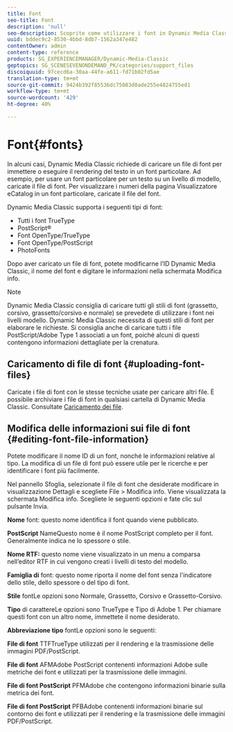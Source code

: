 ```yaml
---
title: Font
seo-title: Font
description: 'null'
seo-description: Scoprite come utilizzare i font in Dynamic Media Classic.
uuid: bddec9c2-8530-4bbd-8db7-1562a347e482
contentOwner: admin
content-type: reference
products: SG_EXPERIENCEMANAGER/Dynamic-Media-Classic
geptopics: SG_SCENESEVENONDEMAND_PK/categories/support_files
discoiquuid: 97cecd6a-30aa-44fe-a611-fd71b02fd5ae
translation-type: tm+mt
source-git-commit: 9424b392f85536dc75083d0ade255e4824755ed1
workflow-type: tm+mt
source-wordcount: '429'
ht-degree: 40%

---
```



# Font{#fonts}

In alcuni casi, Dynamic Media Classic richiede di caricare un file di font per immettere o eseguire il rendering del testo in un font particolare. Ad esempio, per usare un font particolare per un testo su un livello di modello, caricate il file di font. Per visualizzare i numeri della pagina Visualizzatore eCatalog in un font particolare, caricate il file del font.

Dynamic Media Classic supporta i seguenti tipi di font:

* Tutti i font TrueType
* PostScript®
* Font OpenType/TrueType
* Font OpenType/PostScript
* PhotoFonts

Dopo aver caricato un file di font, potete modificarne l’ID Dynamic Media Classic, il nome del font e digitare le informazioni nella schermata Modifica info.

>[!NOTE]
>
>Dynamic Media Classic consiglia di caricare tutti gli stili di font (grassetto, corsivo, grassetto/corsivo e normale) se prevedete di utilizzare i font nei livelli modello. Dynamic Media Classic necessita di questi stili di font per elaborare le richieste. Si consiglia anche di caricare tutti i file PostScript/Adobe Type 1 associati a un font, poiché alcuni di questi contengono informazioni dettagliate per la crenatura.

## Caricamento di file di font  {#uploading-font-files}

Caricate i file di font con le stesse tecniche usate per caricare altri file. È possibile archiviare i file di font in qualsiasi cartella di Dynamic Media Classic. Consultate [Caricamento dei file](uploading-files.md#uploading_your_files).

## Modifica delle informazioni sui file di font  {#editing-font-file-information}

Potete modificare il nome ID di un font, nonché le informazioni relative al tipo. La modifica di un file di font può essere utile per le ricerche e per identificare i font più facilmente.

Nel pannello Sfoglia, selezionate il file di font che desiderate modificare in visualizzazione Dettagli e scegliete File > Modifica info. Viene visualizzata la schermata Modifica info. Scegliete le seguenti opzioni e fate clic sul pulsante Invia.

**Nome** font: questo nome identifica il font quando viene pubblicato.

**PostScript** NameQuesto nome è il nome PostScript completo per il font. Generalmente indica ne lo spessore o stile.

**Nome RTF:** questo nome viene visualizzato in un menu a comparsa nell’editor RTF in cui vengono creati i livelli di testo del modello.

**Famiglia di** font: questo nome riporta il nome del font senza l&#39;indicatore dello stile, dello spessore o del tipo di font.

**Stile** fontLe opzioni sono Normale, Grassetto, Corsivo e Grassetto-Corsivo.

**Tipo** di carattereLe opzioni sono TrueType e  Tipo di Adobe 1. Per chiamare questi font con un altro nome, immettete il nome desiderato.

**Abbreviazione tipo** fontLe opzioni sono le seguenti:

**File di font** TTFTrueType utilizzati per il rendering e la trasmissione delle immagini PDF/PostScript.

**File di font** AFMAdobe PostScript contenenti informazioni  Adobe sulle metriche dei font e utilizzati per la trasmissione delle immagini.

**File di font PostScript** PFMAdobe che contengono informazioni binarie sulla metrica dei font.

**File di font PostScript** PFBAdobe contenenti informazioni binarie sul contorno dei font e utilizzati per il rendering e la trasmissione delle immagini PDF/PostScript.
